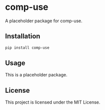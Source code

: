 # comp-use

A placeholder package for comp-use.

## Installation

```bash
pip install comp-use
```

## Usage

This is a placeholder package.

## License

This project is licensed under the MIT License.
